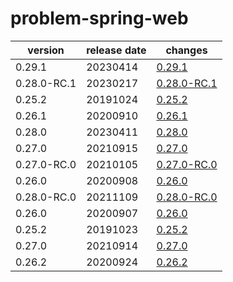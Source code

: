 # problem-spring-web	


|version|release date|changes|
|---|---|---|
|0.29.1|20230414|[0.29.1](./0.29.1-20230414.md)|
|0.28.0-RC.1|20230217|[0.28.0-RC.1](./0.28.0-RC.1-20230217.md)|
|0.25.2|20191024|[0.25.2](./0.25.2-20191024.md)|
|0.26.1|20200910|[0.26.1](./0.26.1-20200910.md)|
|0.28.0|20230411|[0.28.0](./0.28.0-20230411.md)|
|0.27.0|20210915|[0.27.0](./0.27.0-20210915.md)|
|0.27.0-RC.0|20210105|[0.27.0-RC.0](./0.27.0-RC.0-20210105.md)|
|0.26.0|20200908|[0.26.0](./0.26.0-20200908.md)|
|0.28.0-RC.0|20211109|[0.28.0-RC.0](./0.28.0-RC.0-20211109.md)|
|0.26.0|20200907|[0.26.0](./0.26.0-20200907.md)|
|0.25.2|20191023|[0.25.2](./0.25.2-20191023.md)|
|0.27.0|20210914|[0.27.0](./0.27.0-20210914.md)|
|0.26.2|20200924|[0.26.2](./0.26.2-20200924.md)|
